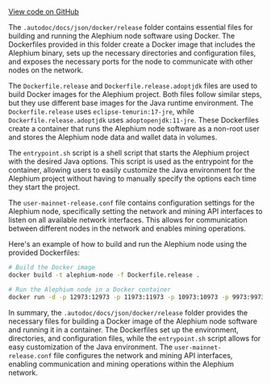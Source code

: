 [View code on GitHub](https://github.com/alephium/alephium/.autodoc/docs/json/docker/release)

The `.autodoc/docs/json/docker/release` folder contains essential files for building and running the Alephium node software using Docker. The Dockerfiles provided in this folder create a Docker image that includes the Alephium binary, sets up the necessary directories and configuration files, and exposes the necessary ports for the node to communicate with other nodes on the network.

The `Dockerfile.release` and `Dockerfile.release.adoptjdk` files are used to build Docker images for the Alephium project. Both files follow similar steps, but they use different base images for the Java runtime environment. The `Dockerfile.release` uses `eclipse-temurin:17-jre`, while `Dockerfile.release.adoptjdk` uses `adoptopenjdk:11-jre`. These Dockerfiles create a container that runs the Alephium node software as a non-root user and stores the Alephium node data and wallet data in volumes.

The `entrypoint.sh` script is a shell script that starts the Alephium project with the desired Java options. This script is used as the entrypoint for the container, allowing users to easily customize the Java environment for the Alephium project without having to manually specify the options each time they start the project.

The `user-mainnet-release.conf` file contains configuration settings for the Alephium node, specifically setting the network and mining API interfaces to listen on all available network interfaces. This allows for communication between different nodes in the network and enables mining operations.

Here's an example of how to build and run the Alephium node using the provided Dockerfiles:

```bash
# Build the Docker image
docker build -t alephium-node -f Dockerfile.release .

# Run the Alephium node in a Docker container
docker run -d -p 12973:12973 -p 11973:11973 -p 10973:10973 -p 9973:9973 -v /path/to/data:/alephium-home/.alephium -v /path/to/wallets:/alephium-home/.alephium-wallets alephium-node
```

In summary, the `.autodoc/docs/json/docker/release` folder provides the necessary files for building a Docker image of the Alephium node software and running it in a container. The Dockerfiles set up the environment, directories, and configuration files, while the `entrypoint.sh` script allows for easy customization of the Java environment. The `user-mainnet-release.conf` file configures the network and mining API interfaces, enabling communication and mining operations within the Alephium network.
